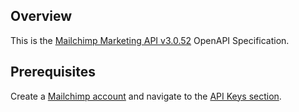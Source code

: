 ## Overview

This is the [Mailchimp Marketing API v3.0.52](https://mailchimp.com/developer/marketing/) OpenAPI Specification.
## Prerequisites

Create a [Mailchimp account](https://login.mailchimp.com/signup/) and navigate to the [API Keys section](https://us1.admin.mailchimp.com/account/api/).
